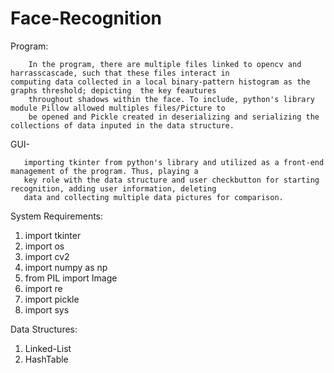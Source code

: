 # Face-Recognition

Program:

        In the program, there are multiple files linked to opencv and harrasscascade, such that these files interact in               computing data collected in a local binary-pattern histogram as the graphs threshold; depicting  the key feautures 
        throughout shadows within the face. To include, python's library module Pillow allowed multiples files/Picture to 
        be opened and Pickle created in deserializing and serializing the collections of data inputed in the data structure.
  
  GUI- 
  
       importing tkinter from python's library and utilized as a front-end management of the program. Thus, playing a
       key role with the data structure and user checkbutton for starting recognition, adding user information, deleting 
       data and collecting multiple data pictures for comparison.

System Requirements:

  1. import tkinter
  2. import os
  3. import cv2
  4. import numpy as np
  5. from PIL import Image
  6. import re
  7. import pickle
  8. import sys
  
Data Structures:

  1. Linked-List
  2. HashTable
